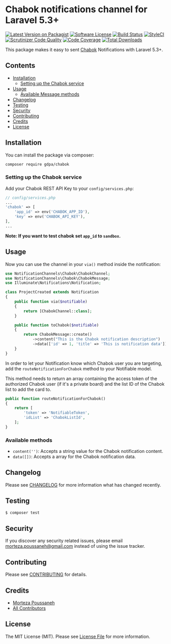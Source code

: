 # Chabok notifications channel for Laravel 5.3+

[![Latest Version on Packagist](https://img.shields.io/packagist/v/gdpa/chabok.svg?style=flat-square)](https://packagist.org/packages/gdpa/chabok)
[![Software License](https://img.shields.io/badge/license-MIT-brightgreen.svg?style=flat-square)](LICENSE.md)
[![Build Status](https://img.shields.io/travis/gdpa/chabok/master.svg?style=flat-square)](https://travis-ci.org/gdpa/chabok)
[![StyleCI](https://styleci.io/repos/145205024/shield)](https://github.styleci.io/accounts/145205024)
[![Scrutinizer Code Quality](https://scrutinizer-ci.com/g/gdpa/chabok/badges/quality-score.png?b=master)](https://scrutinizer-ci.com/g/gdpa/chabok/?branch=master)
[![Code Coverage](https://scrutinizer-ci.com/g/gdpa/chabok/badges/coverage.png?b=master)](https://scrutinizer-ci.com/g/gdpa/chabok/?branch=master)
[![Total Downloads](https://img.shields.io/packagist/dt/gdpa/chabok.svg?style=flat-square)](https://packagist.org/packages/gdpa/chabok)

This package makes it easy to sent [Chabok](https://chabokpush.com//) Notifications with Laravel 5.3+.

## Contents

- [Installation](#installation)
    - [Setting up the Chabok service](#setting-up-the-chabok-service)
- [Usage](#usage)
	- [Available Message methods](#available-message-methods)
- [Changelog](#changelog)
- [Testing](#testing)
- [Security](#security)
- [Contributing](#contributing)
- [Credits](#credits)
- [License](#license)


## Installation

You can install the package via composer:

``` bash
composer require gdpa/chabok
```

### Setting up the Chabok service

Add your Chabok REST API Key to your `config/services.php`:

```php
// config/services.php
...
'chabok' => [
    'app_id' => env('CHABOK_APP_ID'), 
    'key' => env('CHABOK_API_KEY'),
],
...
```

**Note: If you want to test chabok set `app_id` to `sandbox`.**

## Usage

Now you can use the channel in your `via()` method inside the notification:

``` php
use NotificationChannels\Chabok\ChabokChannel;
use NotificationChannels\Chabok\ChabokMessage;
use Illuminate\Notifications\Notification;

class ProjectCreated extends Notification
{
    public function via($notifiable)
    {
        return [ChabokChannel::class];
    }

    public function toChabok($notifiable)
    {
        return ChabokMessage::create()
            ->content("This is the Chabok notification description")
            ->data(['id' => 1, 'title' => 'This is notification data']);
    }
}
```

In order to let your Notification know which Chabok user you are targeting, add the `routeNotificationForChabok` method to your Notifiable model.

This method needs to return an array containing the access token of the authorized Chabok user (if it's a private board) and the list ID of the Chabok list to add the card to.

```php
public function routeNotificationForChabok()
{
    return [
        'token' => 'NotifiableToken',
        'idList' => 'ChabokListId',
    ];
}
```

### Available methods

- `content('')`: Accepts a string value for the Chabok notification content.
- `data([])`: Accepts a array for the Chabok notification data.


## Changelog

Please see [CHANGELOG](CHANGELOG.md) for more information what has changed recently.

## Testing

``` bash
$ composer test
```

## Security

If you discover any security related issues, please email morteza.poussaneh@gmail.com instead of using the issue tracker.

## Contributing

Please see [CONTRIBUTING](CONTRIBUTING.md) for details.

## Credits

- [Morteza Poussaneh](https://github.com/gdpa)
- [All Contributors](../../contributors)

## License

The MIT License (MIT). Please see [License File](LICENSE.md) for more information.

